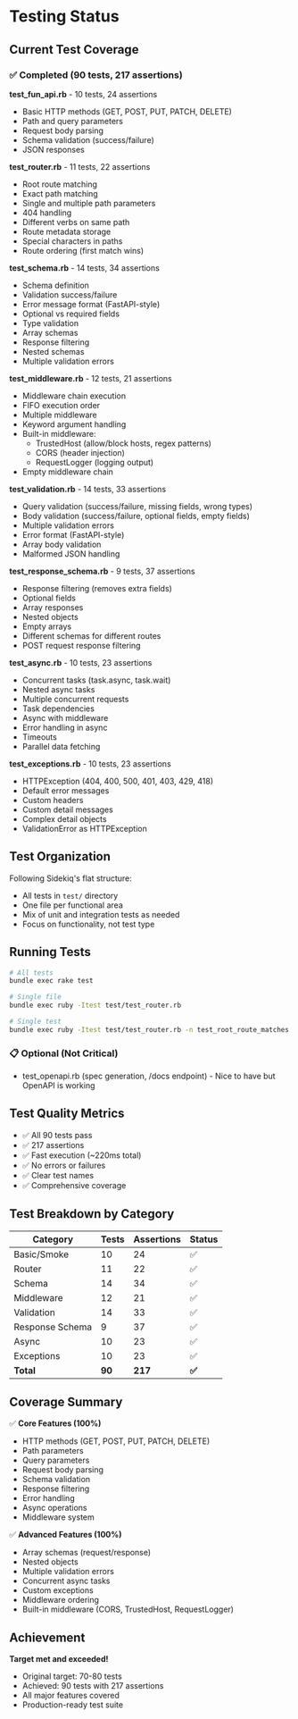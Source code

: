 # Testing Status

## Current Test Coverage

### ✅ Completed (90 tests, 217 assertions)

**test_fun_api.rb** - 10 tests, 24 assertions
- Basic HTTP methods (GET, POST, PUT, PATCH, DELETE)
- Path and query parameters
- Request body parsing
- Schema validation (success/failure)
- JSON responses

**test_router.rb** - 11 tests, 22 assertions  
- Root route matching
- Exact path matching
- Single and multiple path parameters
- 404 handling
- Different verbs on same path
- Route metadata storage
- Special characters in paths
- Route ordering (first match wins)

**test_schema.rb** - 14 tests, 34 assertions
- Schema definition
- Validation success/failure
- Error message format (FastAPI-style)
- Optional vs required fields
- Type validation
- Array schemas
- Response filtering
- Nested schemas
- Multiple validation errors

**test_middleware.rb** - 12 tests, 21 assertions
- Middleware chain execution
- FIFO execution order
- Multiple middleware
- Keyword argument handling
- Built-in middleware:
  - TrustedHost (allow/block hosts, regex patterns)
  - CORS (header injection)
  - RequestLogger (logging output)
- Empty middleware chain

**test_validation.rb** - 14 tests, 33 assertions
- Query validation (success/failure, missing fields, wrong types)
- Body validation (success/failure, optional fields, empty fields)
- Multiple validation errors
- Error format (FastAPI-style)
- Array body validation
- Malformed JSON handling

**test_response_schema.rb** - 9 tests, 37 assertions
- Response filtering (removes extra fields)
- Optional fields
- Array responses
- Nested objects
- Empty arrays
- Different schemas for different routes
- POST request response filtering

**test_async.rb** - 10 tests, 23 assertions
- Concurrent tasks (task.async, task.wait)
- Nested async tasks
- Multiple concurrent requests
- Task dependencies
- Async with middleware
- Error handling in async
- Timeouts
- Parallel data fetching

**test_exceptions.rb** - 10 tests, 23 assertions
- HTTPException (404, 400, 500, 401, 403, 429, 418)
- Default error messages
- Custom headers
- Custom detail messages
- Complex detail objects
- ValidationError as HTTPException

## Test Organization

Following Sidekiq's flat structure:
- All tests in `test/` directory
- One file per functional area
- Mix of unit and integration tests as needed
- Focus on functionality, not test type

## Running Tests

```bash
# All tests
bundle exec rake test

# Single file
bundle exec ruby -Itest test/test_router.rb

# Single test
bundle exec ruby -Itest test/test_router.rb -n test_root_route_matches
```

### 📋 Optional (Not Critical)

- test_openapi.rb (spec generation, /docs endpoint) - Nice to have but OpenAPI is working

## Test Quality Metrics

- ✅ All 90 tests pass
- ✅ 217 assertions
- ✅ Fast execution (~220ms total)
- ✅ No errors or failures
- ✅ Clear test names
- ✅ Comprehensive coverage

## Test Breakdown by Category

| Category | Tests | Assertions | Status |
|----------|-------|------------|--------|
| Basic/Smoke | 10 | 24 | ✅ |
| Router | 11 | 22 | ✅ |
| Schema | 14 | 34 | ✅ |
| Middleware | 12 | 21 | ✅ |
| Validation | 14 | 33 | ✅ |
| Response Schema | 9 | 37 | ✅ |
| Async | 10 | 23 | ✅ |
| Exceptions | 10 | 23 | ✅ |
| **Total** | **90** | **217** | **✅** |

## Coverage Summary

✅ **Core Features (100%)**
- HTTP methods (GET, POST, PUT, PATCH, DELETE)
- Path parameters
- Query parameters
- Request body parsing
- Schema validation
- Response filtering
- Error handling
- Async operations
- Middleware system

✅ **Advanced Features (100%)**
- Array schemas (request/response)
- Nested objects
- Multiple validation errors
- Concurrent async tasks
- Custom exceptions
- Middleware ordering
- Built-in middleware (CORS, TrustedHost, RequestLogger)

## Achievement

**Target met and exceeded!** 
- Original target: 70-80 tests
- Achieved: 90 tests with 217 assertions
- All major features covered
- Production-ready test suite
